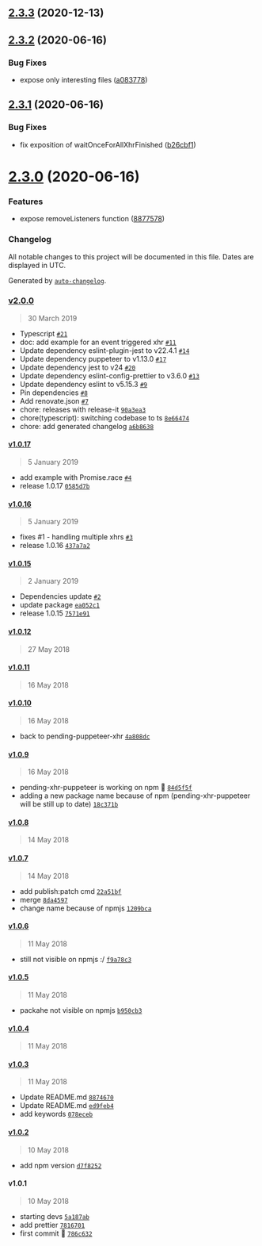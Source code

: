 ## [2.3.3](https://github.com/jtassin/pending-xhr-puppeteer/compare/v2.3.2...v2.3.3) (2020-12-13)

## [2.3.2](https://github.com/jtassin/pending-xhr-puppeteer/compare/v2.3.1...v2.3.2) (2020-06-16)


### Bug Fixes

* expose only interesting files ([a083778](https://github.com/jtassin/pending-xhr-puppeteer/commit/a08377834ea2f4b5fc4107f28ac5489b6603fb27))

## [2.3.1](https://github.com/jtassin/pending-xhr-puppeteer/compare/v2.3.0...v2.3.1) (2020-06-16)


### Bug Fixes

* fix exposition of waitOnceForAllXhrFinished ([b26cbf1](https://github.com/jtassin/pending-xhr-puppeteer/commit/b26cbf19f84ac637c8888c158f852017257689c1))

# [2.3.0](https://github.com/jtassin/pending-xhr-puppeteer/compare/v2.2.0...v2.3.0) (2020-06-16)


### Features

* expose removeListeners function ([8877578](https://github.com/jtassin/pending-xhr-puppeteer/commit/8877578baa30311c9e5ce64a206224bb5b3b5ae5))

### Changelog

All notable changes to this project will be documented in this file. Dates are displayed in UTC.

Generated by [`auto-changelog`](https://github.com/CookPete/auto-changelog).

### [v2.0.0](https://github.com/jtassin/pending-xhr-puppeteer/compare/v1.0.17...v2.0.0)

> 30 March 2019

- Typescript [`#21`](https://github.com/jtassin/pending-xhr-puppeteer/pull/21)
- doc: add example for an event triggered xhr [`#11`](https://github.com/jtassin/pending-xhr-puppeteer/pull/11)
- Update dependency eslint-plugin-jest to v22.4.1 [`#14`](https://github.com/jtassin/pending-xhr-puppeteer/pull/14)
- Update dependency puppeteer to v1.13.0 [`#17`](https://github.com/jtassin/pending-xhr-puppeteer/pull/17)
- Update dependency jest to v24 [`#20`](https://github.com/jtassin/pending-xhr-puppeteer/pull/20)
- Update dependency eslint-config-prettier to v3.6.0 [`#13`](https://github.com/jtassin/pending-xhr-puppeteer/pull/13)
- Update dependency eslint to v5.15.3 [`#9`](https://github.com/jtassin/pending-xhr-puppeteer/pull/9)
- Pin dependencies [`#8`](https://github.com/jtassin/pending-xhr-puppeteer/pull/8)
- Add renovate.json [`#7`](https://github.com/jtassin/pending-xhr-puppeteer/pull/7)
- chore: releases with release-it [`90a3ea3`](https://github.com/jtassin/pending-xhr-puppeteer/commit/90a3ea38425987829e953e704ff48727c4046995)
- chore(typescript): switching codebase to ts [`8e66474`](https://github.com/jtassin/pending-xhr-puppeteer/commit/8e66474cec5cb01c7f975cae0f8e4a45c159b68a)
- chore: add generated changelog [`a6b8638`](https://github.com/jtassin/pending-xhr-puppeteer/commit/a6b8638b4292368349bc55f7aaab2b68d28ed87e)

#### [v1.0.17](https://github.com/jtassin/pending-xhr-puppeteer/compare/v1.0.16...v1.0.17)

> 5 January 2019

- add example with Promise.race [`#4`](https://github.com/jtassin/pending-xhr-puppeteer/pull/4)
- release 1.0.17 [`0585d7b`](https://github.com/jtassin/pending-xhr-puppeteer/commit/0585d7b2ceefb5748b69c75bfce04d70c70e8c50)

#### [v1.0.16](https://github.com/jtassin/pending-xhr-puppeteer/compare/v1.0.15...v1.0.16)

> 5 January 2019

- fixes #1 - handling multiple xhrs [`#3`](https://github.com/jtassin/pending-xhr-puppeteer/pull/3)
- release 1.0.16 [`437a7a2`](https://github.com/jtassin/pending-xhr-puppeteer/commit/437a7a22377e02e8355de902060eca001a844226)

#### [v1.0.15](https://github.com/jtassin/pending-xhr-puppeteer/compare/v1.0.12...v1.0.15)

> 2 January 2019

- Dependencies update [`#2`](https://github.com/jtassin/pending-xhr-puppeteer/pull/2)
- update package [`ea052c1`](https://github.com/jtassin/pending-xhr-puppeteer/commit/ea052c173c5633ae46975197ed7721d999c4e150)
- release 1.0.15 [`7571e91`](https://github.com/jtassin/pending-xhr-puppeteer/commit/7571e9110003571df47fcfad07730f5f6a3f6472)

#### [v1.0.12](https://github.com/jtassin/pending-xhr-puppeteer/compare/v1.0.11...v1.0.12)

> 27 May 2018

#### [v1.0.11](https://github.com/jtassin/pending-xhr-puppeteer/compare/v1.0.10...v1.0.11)

> 16 May 2018

#### [v1.0.10](https://github.com/jtassin/pending-xhr-puppeteer/compare/v1.0.9...v1.0.10)

> 16 May 2018

- back to pending-puppeteer-xhr [`4a808dc`](https://github.com/jtassin/pending-xhr-puppeteer/commit/4a808dca677b233413cefaa71aa7d68d9a41179f)

#### [v1.0.9](https://github.com/jtassin/pending-xhr-puppeteer/compare/v1.0.8...v1.0.9)

> 16 May 2018

- pending-xhr-puppeteer is working on npm :tada: [`84d5f5f`](https://github.com/jtassin/pending-xhr-puppeteer/commit/84d5f5fef0056cb8cdc9ce0003e8d53b01ff3f1d)
- adding a new package name because of npm (pending-xhr-puppeteer will be still up to date) [`18c371b`](https://github.com/jtassin/pending-xhr-puppeteer/commit/18c371b444d027d33152bf0bfc36589847a93fa1)

#### [v1.0.8](https://github.com/jtassin/pending-xhr-puppeteer/compare/v1.0.7...v1.0.8)

> 14 May 2018

#### [v1.0.7](https://github.com/jtassin/pending-xhr-puppeteer/compare/v1.0.6...v1.0.7)

> 14 May 2018

- add publish:patch cmd [`22a51bf`](https://github.com/jtassin/pending-xhr-puppeteer/commit/22a51bfa65f47ec248acc4f048bdf0f2b18f9930)
- merge [`8da4597`](https://github.com/jtassin/pending-xhr-puppeteer/commit/8da45979b03fb984105b6e84377ef2f7ca888576)
- change name because of npmjs [`1209bca`](https://github.com/jtassin/pending-xhr-puppeteer/commit/1209bcae879a2df52e09a5cd60c3420c34cc93ef)

#### [v1.0.6](https://github.com/jtassin/pending-xhr-puppeteer/compare/v1.0.5...v1.0.6)

> 11 May 2018

- still not visible on npmjs :/ [`f9a78c3`](https://github.com/jtassin/pending-xhr-puppeteer/commit/f9a78c3448be6581b921355ed1c4cbed49e1f044)

#### [v1.0.5](https://github.com/jtassin/pending-xhr-puppeteer/compare/v1.0.4...v1.0.5)

> 11 May 2018

- packahe not visible on npmjs [`b950cb3`](https://github.com/jtassin/pending-xhr-puppeteer/commit/b950cb3f8b5bf74d5bd9e6331e6f78eb8485d274)

#### [v1.0.4](https://github.com/jtassin/pending-xhr-puppeteer/compare/v1.0.3...v1.0.4)

> 11 May 2018

#### [v1.0.3](https://github.com/jtassin/pending-xhr-puppeteer/compare/v1.0.2...v1.0.3)

> 11 May 2018

- Update README.md [`8874670`](https://github.com/jtassin/pending-xhr-puppeteer/commit/8874670be9d2341ff2010d01593a1eae770677ef)
- Update README.md [`ed9feb4`](https://github.com/jtassin/pending-xhr-puppeteer/commit/ed9feb4aa65b3b7494dceee9ee14cdc05be8ea6a)
- add keywords [`078eceb`](https://github.com/jtassin/pending-xhr-puppeteer/commit/078eceb9dc99aaeb2ed8ea1576b2caec8ce88a2d)

#### [v1.0.2](https://github.com/jtassin/pending-xhr-puppeteer/compare/v1.0.1...v1.0.2)

> 10 May 2018

- add npm version [`d7f8252`](https://github.com/jtassin/pending-xhr-puppeteer/commit/d7f82527c2e635e7522059d16bc45755a0236d8a)

#### v1.0.1

> 10 May 2018

- starting devs [`5a187ab`](https://github.com/jtassin/pending-xhr-puppeteer/commit/5a187ab994b07cec8eda89b1b8ff12a7be63c1bb)
- add prettier [`7816701`](https://github.com/jtassin/pending-xhr-puppeteer/commit/7816701f0f53fa9995ad17f5edf7cabf3473948c)
- first commit :tada: [`786c632`](https://github.com/jtassin/pending-xhr-puppeteer/commit/786c6325ae502d985ce0e20dc114854aa8539242)
